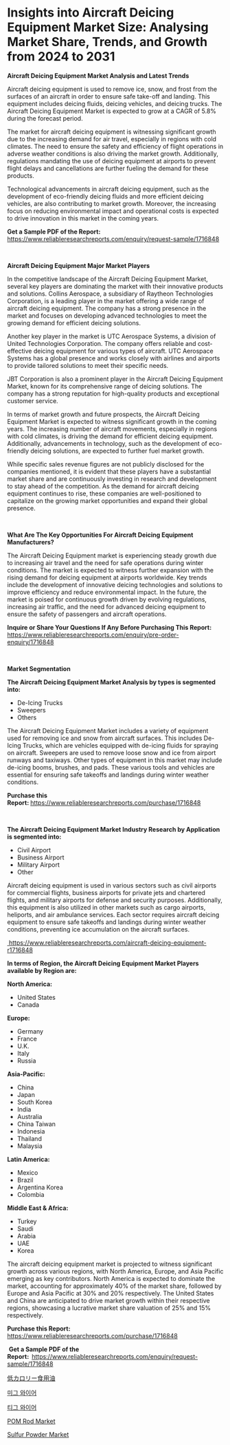 <p><h1>Insights into Aircraft Deicing Equipment Market Size: Analysing Market Share, Trends, and Growth from 2024 to 2031</h1></p><p><strong>Aircraft Deicing Equipment Market Analysis and Latest Trends</strong></p>
<p><p>Aircraft deicing equipment is used to remove ice, snow, and frost from the surfaces of an aircraft in order to ensure safe take-off and landing. This equipment includes deicing fluids, deicing vehicles, and deicing trucks. The Aircraft Deicing Equipment Market is expected to grow at a CAGR of 5.8% during the forecast period.</p><p>The market for aircraft deicing equipment is witnessing significant growth due to the increasing demand for air travel, especially in regions with cold climates. The need to ensure the safety and efficiency of flight operations in adverse weather conditions is also driving the market growth. Additionally, regulations mandating the use of deicing equipment at airports to prevent flight delays and cancellations are further fueling the demand for these products.</p><p>Technological advancements in aircraft deicing equipment, such as the development of eco-friendly deicing fluids and more efficient deicing vehicles, are also contributing to market growth. Moreover, the increasing focus on reducing environmental impact and operational costs is expected to drive innovation in this market in the coming years.</p></p>
<p><strong>Get a Sample PDF of the Report:&nbsp;</strong> <a href="https://www.reliableresearchreports.com/enquiry/request-sample/1716848">https://www.reliableresearchreports.com/enquiry/request-sample/1716848</a></p>
<p>&nbsp;</p>
<p><strong>Aircraft Deicing Equipment Major Market Players</strong></p>
<p><p>In the competitive landscape of the Aircraft Deicing Equipment Market, several key players are dominating the market with their innovative products and solutions. Collins Aerospace, a subsidiary of Raytheon Technologies Corporation, is a leading player in the market offering a wide range of aircraft deicing equipment. The company has a strong presence in the market and focuses on developing advanced technologies to meet the growing demand for efficient deicing solutions.</p><p>Another key player in the market is UTC Aerospace Systems, a division of United Technologies Corporation. The company offers reliable and cost-effective deicing equipment for various types of aircraft. UTC Aerospace Systems has a global presence and works closely with airlines and airports to provide tailored solutions to meet their specific needs.</p><p>JBT Corporation is also a prominent player in the Aircraft Deicing Equipment Market, known for its comprehensive range of deicing solutions. The company has a strong reputation for high-quality products and exceptional customer service.</p><p>In terms of market growth and future prospects, the Aircraft Deicing Equipment Market is expected to witness significant growth in the coming years. The increasing number of aircraft movements, especially in regions with cold climates, is driving the demand for efficient deicing equipment. Additionally, advancements in technology, such as the development of eco-friendly deicing solutions, are expected to further fuel market growth.</p><p>While specific sales revenue figures are not publicly disclosed for the companies mentioned, it is evident that these players have a substantial market share and are continuously investing in research and development to stay ahead of the competition. As the demand for aircraft deicing equipment continues to rise, these companies are well-positioned to capitalize on the growing market opportunities and expand their global presence.</p></p>
<p>&nbsp;</p>
<p><strong>What Are The Key Opportunities For Aircraft Deicing Equipment Manufacturers?</strong></p>
<p><p>The Aircraft Deicing Equipment market is experiencing steady growth due to increasing air travel and the need for safe operations during winter conditions. The market is expected to witness further expansion with the rising demand for deicing equipment at airports worldwide. Key trends include the development of innovative deicing technologies and solutions to improve efficiency and reduce environmental impact. In the future, the market is poised for continuous growth driven by evolving regulations, increasing air traffic, and the need for advanced deicing equipment to ensure the safety of passengers and aircraft operations.</p></p>
<p><strong>Inquire or Share Your Questions If Any Before Purchasing This Report:</strong> <a href="https://www.reliableresearchreports.com/enquiry/pre-order-enquiry/1716848">https://www.reliableresearchreports.com/enquiry/pre-order-enquiry/1716848</a></p>
<p>&nbsp;</p>
<p><strong>Market Segmentation</strong></p>
<p><strong>The Aircraft Deicing Equipment Market Analysis by types is segmented into:</strong></p>
<p><ul><li>De-Icing Trucks</li><li>Sweepers</li><li>Others</li></ul></p>
<p><p>The Aircraft Deicing Equipment Market includes a variety of equipment used for removing ice and snow from aircraft surfaces. This includes De-Icing Trucks, which are vehicles equipped with de-icing fluids for spraying on aircraft. Sweepers are used to remove loose snow and ice from airport runways and taxiways. Other types of equipment in this market may include de-icing booms, brushes, and pads. These various tools and vehicles are essential for ensuring safe takeoffs and landings during winter weather conditions.</p></p>
<p><strong>Purchase this Report:&nbsp;</strong><a href="https://www.reliableresearchreports.com/purchase/1716848">https://www.reliableresearchreports.com/purchase/1716848</a></p>
<p>&nbsp;</p>
<p><strong>The Aircraft Deicing Equipment Market Industry Research by Application is segmented into:</strong></p>
<p><ul><li>Civil Airport</li><li>Business Airport</li><li>Military Airport</li><li>Other</li></ul></p>
<p><p>Aircraft deicing equipment is used in various sectors such as civil airports for commercial flights, business airports for private jets and chartered flights, and military airports for defense and security purposes. Additionally, this equipment is also utilized in other markets such as cargo airports, heliports, and air ambulance services. Each sector requires aircraft deicing equipment to ensure safe takeoffs and landings during winter weather conditions, preventing ice accumulation on the aircraft surfaces.</p></p>
<p><a href="https://www.reliableresearchreports.com/aircraft-deicing-equipment-r1716848">&nbsp;https://www.reliableresearchreports.com/aircraft-deicing-equipment-r1716848</a></p>
<p><strong>In terms of Region, the Aircraft Deicing Equipment Market Players available by Region are:</strong></p>
<p>
    <p> <strong> North America: </strong>
        <ul>
            <li>United States</li>
            <li>Canada</li>
        </ul>
        </p> 
    <p> <strong> Europe: </strong>
        <ul>
            <li>Germany</li>
            <li>France</li>
            <li>U.K.</li>
            <li>Italy</li>
            <li>Russia</li>
        </ul>
        </p> 
    <p> <strong> Asia-Pacific: </strong>
        <ul>
            <li>China</li>
            <li>Japan</li>
            <li>South Korea</li>
            <li>India</li>
            <li>Australia</li>
            <li>China Taiwan</li>
            <li>Indonesia</li>
            <li>Thailand</li>
            <li>Malaysia</li>
        </ul>
        </p> 
    <p> <strong> Latin America: </strong>
        <ul>
            <li>Mexico</li>
            <li>Brazil</li>
            <li>Argentina Korea</li>
            <li>Colombia</li>
        </ul>
        </p> 
    <p> <strong> Middle East & Africa: </strong>
        <ul>
            <li>Turkey</li>
            <li>Saudi</li>
            <li>Arabia</li>
            <li>UAE</li>
            <li>Korea</li>
        </ul>
    </p>
    </p>
<p><p>The aircraft deicing equipment market is projected to witness significant growth across various regions, with North America, Europe, and Asia Pacific emerging as key contributors. North America is expected to dominate the market, accounting for approximately 40% of the market share, followed by Europe and Asia Pacific at 30% and 20% respectively. The United States and China are anticipated to drive market growth within their respective regions, showcasing a lucrative market share valuation of 25% and 15% respectively.</p></p>
<p><strong>Purchase this Report: </strong><a href="https://www.reliableresearchreports.com/purchase/1716848">https://www.reliableresearchreports.com/purchase/1716848</a></p>
<p>&nbsp;<strong>Get a Sample PDF of the Report:&nbsp;&nbsp;</strong><a href="https://www.reliableresearchreports.com/enquiry/request-sample/1716848">https://www.reliableresearchreports.com/enquiry/request-sample/1716848</a></p>
<p><strong></strong></p>
<p><p><a href="https://github.com/EmoryYundt1935/Market-Research-Report-List-1/blob/main/305152738204.md">低カロリー食用油</a></p><p><a href="https://github.com/durgin521/Market-Research-Report-List-1/blob/main/387079534413.md">미그 와이어</a></p><p><a href="https://github.com/jntpkh496620/Market-Research-Report-List-1/blob/main/591547634414.md">티그 와이어</a></p><p><a href="https://issuu.com/reportprime-2/docs/pom-rod-market-size-2030.pptx">POM Rod Market</a></p><p><a href="https://issuu.com/reportprime-2/docs/sulfur-powder-market-size-2030.pptx">Sulfur Powder Market</a></p></p>